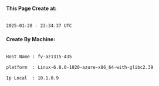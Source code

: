 
   
#### This Page Create at:

```bash

2025-01-28 - 23:34:37 UTC

```

#### Create By Machine:

```bash

Host Name : fv-az1315-435

platform  : Linux-6.8.0-1020-azure-x86_64-with-glibc2.39

Ip Local  : 10.1.0.9

```

